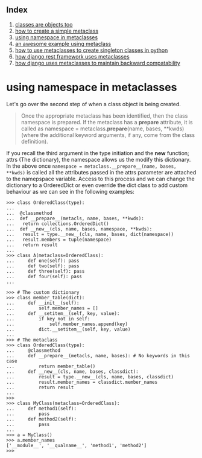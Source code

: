 ## Index
1. [classes are objects too](https://github.com/vimarshc/metaclass-talk/blob/master/I/README.md) 
2. [how to create a simple metaclass](https://github.com/vimarshc/metaclass-talk/blob/master/II/README.md) 
3. [using namespace in metaclasses](https://github.com/vimarshc/metaclass-talk/blob/master/III/README.md) 
4. [an awesome example using metaclass](https://github.com/vimarshc/metaclass-talk/blobl/master/IV/README.md) 
5. [how to use metaclasses to create singleton classes in python](https://github.com/vimarshc/metaclass-talk/blobl/master/V/README.md) 
6. [how django rest framework uses metaclasses](https://github.com/vimarshc/metaclass-talk/blobl/master/VI/README.md) 
7. [how django uses metaclasses to maintain backward compatability](https://github.com/vimarshc/metaclass-talk/blob/master/VII/README.md)  

# using namespace in metaclasses


Let's go over the second step of when a class object is being created. 

> Once the appropriate metaclass has been identified, then the class namespace is prepared. If the metaclass has a __prepare__ attribute, it is called as namespace = metaclass.__prepare__(name, bases, **kwds) (where the additional keyword arguments, if any, come from the class definition).


If you recall the third argument in the type initiation and the __new__ function; attrs (The dictionary), the namespace allows us the modify this dictionary. In the above once  `namespace = metaclass.__prepare__(name, bases, **kwds)` is called all the attributes passed in the attrs parameter are attached to the namepspace variable. Access to this process and we can change the dictionary to a OrderedDict or even override the dict class to add custom behaviour as we can see in the following examples: 



```
>>> class OrderedClass(type):
... 
...  @classmethod
...  def __prepare__(metacls, name, bases, **kwds):
...   return collections.OrderedDict()
...  def __new__(cls, name, bases, namespace, **kwds):
...   result = type.__new__(cls, name, bases, dict(namespace))
...   result.members = tuple(namespace)
...   return result
... 
>>> class A(metaclass=OrderedClass):
...     def one(self): pass
...     def two(self): pass
...     def three(self): pass
...     def four(self): pass
... 

```




```
>>> # The custom dictionary
>>> class member_table(dict):
...     def __init__(self):
...         self.member_names = []
...     def __setitem__(self, key, value):
...         if key not in self:
...             self.member_names.append(key)
...         dict.__setitem__(self, key, value)
... 
>>> # The metaclass
>>> class OrderedClass(type):
...     @classmethod
...     def __prepare__(metacls, name, bases): # No keywords in this case
...         return member_table()
...     def __new__(cls, name, bases, classdict):
...         result = type.__new__(cls, name, bases, classdict)
...         result.member_names = classdict.member_names
...         return result
... 
>>> 
>>> class MyClass(metaclass=OrderedClass):
...     def method1(self):
...         pass
...     def method2(self):
...         pass
... 
>>> a = MyClass()
>>> a.member_names
['__module__', '__qualname__', 'method1', 'method2']
>>> 

```
